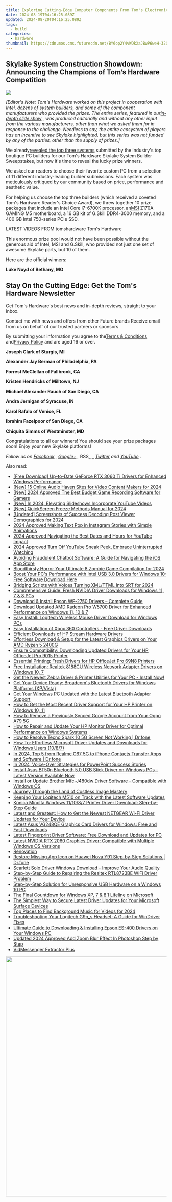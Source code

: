 ```yaml
---
title: Exploring Cutting-Edge Computer Components From Tom's Electronics Storefront
date: 2024-08-19T04:16:25.089Z
updated: 2024-08-20T04:16:25.089Z
tags:
  - build
categories:
  - hardware
thumbnail: https://cdn.mos.cms.futurecdn.net/BY6op2Y4vWDkXaJBwP6weH-320-80.jpg
---
```


## Skylake System Construction Showdown: Announcing the Champions of Tom’s Hardware Competition

![](https://cdn.mos.cms.futurecdn.net/CH5uzrxu3ikCjo6pLh7v8G-320-80.jpg)

 _\[Editor's Note: Tom's Hardware worked on this project in cooperation with Intel, dozens of system builders, and some of the component manufacturers who provided the prizes. The entire series, featured in our[in-depth slide show](https://tools.techidaily.com) , was produced editorially and without any other input from the various manufacturers, other than what we asked them for in response to the challenge. Needless to say, the entire ecosystem of players has an incentive to see Skylake highlighted, but this series was not funded by any of the parties, other than the supply of prizes.\]_

 We already[revealed the top three systems](https://tools.techidaily.com) submitted by the industry's top boutique PC builders for our Tom's Hardware Skylake System Builder Sweepstakes, but now it's time to reveal the lucky prize winners.

 We asked our readers to choose their favorite custom PC from a selection of 11 different industry-leading builder submissions. Each system was meticulously critiqued by our community based on price, performance and aesthetic value.

 For helping us choose the top three builders (which received a coveted Tom's Hardware Reader's Choice Award), we threw together 10 prize packages that include an Intel Core i7-6700K processor, an[MSI](https://tools.techidaily.com) Z170A GAMING M5 motherboard, a 16 GB kit of G.Skill DDR4-3000 memory, and a 400 GB Intel 750-series PCIe SSD.

 LATEST VIDEOS FROM tomshardware Tom's Hardware

 This enormous prize pool would not have been possible without the generous aid of Intel, MSI and G.Skill, who provided not just one set of awesome Skylake parts, but 10 of them.

Here are the official winners:

**Luke Noyd of Bethany, MO**

## Stay On the Cutting Edge: Get the Tom's Hardware Newsletter

 Get Tom's Hardware's best news and in-depth reviews, straight to your inbox.

 Contact me with news and offers from other Future brands  Receive email from us on behalf of our trusted partners or sponsors

 By submitting your information you agree to the[Terms & Conditions](https://futureplc.com/terms-conditions/) and[Privacy Policy](https://futureplc.com/privacy-policy/) and are aged 16 or over.

**Joseph Clark of Sturgis, MI**

**Alexander Jay Berman of Philadelphia, PA**

**Forrest McClellan of Fallbrook, CA**

**Kristen Hendricks of Milltown, NJ**

**Michael Alexander Rauch of San Diego, CA**

**Andra Jernigan of Syracuse, IN**

**Karol Rafalo of Venice, FL**

**Ibrahim Fazelpoor of San Diego, CA**

**Chiquita Simms of Westminster, MD**

 Congratulations to all our winners! You should see your prize packages soon! Enjoy your new Skylake platforms!

_Follow us on_ [_Facebook_](https://www.facebook.com/tomshardware) _,_ [_Google+_](https://plus.google.com/u/0/+tomshardware/posts) _,_ RSS_,_ [_Twitter_](https://twitter.com/tomshardware) _and_ [_YouTube_](http://www.youtube.com/user/TomsHardware) _._

<ins class="adsbygoogle"
     style="display:block"
     data-ad-format="autorelaxed"
     data-ad-client="ca-pub-7571918770474297"
     data-ad-slot="1223367746"></ins>



<ins class="adsbygoogle"
     style="display:block"
     data-ad-client="ca-pub-7571918770474297"
     data-ad-slot="8358498916"
     data-ad-format="auto"
     data-full-width-responsive="true"></ins>

<span class="atpl-alsoreadstyle">Also read:</span>
<div><ul>
<li><a href="https://hardware-updates.techidaily.com/free-download-up-to-date-geforce-rtx-3060-ti-drivers-for-enhanced-windows-performance/"><u>[Free Download] Up-to-Date GeForce RTX 3060 Ti Drivers for Enhanced Windows Performance</u></a></li>
<li><a href="https://youtube-tips.techidaily.com/5-online-audio-haven-sites-for-video-content-makers-for-2024/"><u>[New] 15 Online Audio Haven Sites for Video Content Makers for 2024</u></a></li>
<li><a href="https://on-screen-recording.techidaily.com/new-2024-approved-the-best-budget-game-recording-software-for-gamers/"><u>[New] 2024 Approved  The Best Budget Game Recording Software for Gamers</u></a></li>
<li><a href="https://youtube-sure.techidaily.com/n-2024-elevating-slideshows-incorporate-youtube-videos/"><u>[New] In 2024, Elevating Slideshows  Incorporate YouTube Videos</u></a></li>
<li><a href="https://screen-mirroring-recording.techidaily.com/new-quickscreen-freeze-methods-manual-for-2024/"><u>[New] QuickScreen Freeze Methods Manual for 2024</u></a></li>
<li><a href="https://instagram-clips.techidaily.com/updated-screenshots-of-success-decoding-post-viewer-demographics-for-2024/"><u>[Updated] Screenshots of Success  Decoding Post Viewer Demographics for 2024</u></a></li>
<li><a href="https://extra-guidance.techidaily.com/2024-approved-making-text-pop-in-instagram-stories-with-simple-animations/"><u>2024 Approved  Making Text Pop in Instagram Stories with Simple Animations</u></a></li>
<li><a href="https://youtube-stream.techidaily.com/2024-approved-navigating-the-best-dates-and-hours-for-youtube-impact/"><u>2024 Approved  Navigating the Best Dates and Hours for YouTube Impact</u></a></li>
<li><a href="https://some-skills.techidaily.com/2024-approved-turn-off-youtube-sneak-peek-embrace-uninterrupted-watching/"><u>2024 Approved  Turn Off YouTube Sneak Peek, Embrace Uninterrupted Watching</u></a></li>
<li><a href="https://tech-revival.techidaily.com/avoiding-fraudulent-chatbot-software-a-guide-for-navigating-the-ios-app-store/"><u>Avoiding Fraudulent Chatbot Software: A Guide for Navigating the iOS App Store</u></a></li>
<li><a href="https://on-screen-recording.techidaily.com/bloodthirsty-horror-your-ultimate-8-zombie-game-compilation-for-2024/"><u>Bloodthirsty Horror  Your Ultimate 8 Zombie Game Compilation for 2024</u></a></li>
<li><a href="https://hardware-updates.techidaily.com/boost-your-pcs-performance-with-intel-usb-30-drivers-for-windows-10-free-software-download-here/"><u>Boost Your PC's Performance with Intel USB 3.0 Drivers for Windows 10: Free Software Download Here</u></a></li>
<li><a href="https://extra-tips.techidaily.com/bridging-scripts-with-voices-turning-xmlttml-into-srt-for-2024/"><u>Bridging Scripts with Voices  Turning XML/TTML Into SRT for 2024</u></a></li>
<li><a href="https://hardware-updates.techidaily.com/comprehensive-guide-fresh-nvidia-driver-downloads-for-windows-11-7-and-8-pcs/"><u>Comprehensive Guide: Fresh NVIDIA Driver Downloads for Windows 11, 7 & 8 PCs</u></a></li>
<li><a href="https://hardware-updates.techidaily.com/download-and-install-epson-wf-2750-drivers-complete-guide/"><u>Download & Install Epson WF-2750 Drivers – Complete Guide</u></a></li>
<li><a href="https://hardware-updates.techidaily.com/download-updated-amd-radeon-pro-w5700-driver-for-enhanced-performance-on-windows-11-10-and-7/"><u>Download Updated AMD Radeon Pro W5700 Driver for Enhanced Performance on Windows 11, 10 & 7</u></a></li>
<li><a href="https://hardware-updates.techidaily.com/easy-install-logitech-wireless-mouse-driver-download-for-windows-pcs/"><u>Easy Install: Logitech Wireless Mouse Driver Download for Windows PCs</u></a></li>
<li><a href="https://hardware-updates.techidaily.com/easy-installation-of-xbox-360-controllers-free-driver-downloads/"><u>Easy Installation of Xbox 360 Controllers - Free Driver Downloads</u></a></li>
<li><a href="https://hardware-help.techidaily.com/efficient-downloads-of-hp-stream-hardware-drivers/"><u>Efficient Downloads of HP Stream Hardware Drivers</u></a></li>
<li><a href="https://hardware-updates.techidaily.com/effortless-download-and-setup-for-the-latest-graphics-drivers-on-your-amd-ryzen-5-2400g/"><u>Effortless Download & Setup for the Latest Graphics Drivers on Your AMD Ryzen 5 2400G</u></a></li>
<li><a href="https://hardware-updates.techidaily.com/ensure-compatibility-downloading-updated-drivers-for-your-hp-officejet-pro-9015-printer/"><u>Ensure Compatibility: Downloading Updated Drivers for Your HP OfficeJet Pro 9015 Printer</u></a></li>
<li><a href="https://hardware-updates.techidaily.com/essential-printing-fresh-drivers-for-hp-officejet-pro-69n8-printers/"><u>Essential Printing: Fresh Drivers for HP OfficeJet Pro 69N8 Printers</u></a></li>
<li><a href="https://hardware-updates.techidaily.com/free-installation-realtek-8188cu-wireless-network-adapter-drivers-on-windows-10-7/"><u>Free Installation: Realtek 8188CU Wireless Network Adapter Drivers on Windows 10, 7</u></a></li>
<li><a href="https://hardware-updates.techidaily.com/get-the-newest-zebra-driver-and-printer-utilities-for-your-pc-install-now/"><u>Get the Newest Zebra Driver & Printer Utilities for Your PC - Install Now!</u></a></li>
<li><a href="https://hardware-updates.techidaily.com/get-your-device-ready-broadcoms-bluetooth-drivers-for-windows-platforms-xpvista/"><u>Get Your Device Ready: Broadcom's Bluetooth Drivers for Windows Platforms (XP/Vista)</u></a></li>
<li><a href="https://hardware-updates.techidaily.com/get-your-windows-pc-updated-with-the-latest-bluetooth-adapter-support/"><u>Get Your Windows PC Updated with the Latest Bluetooth Adapter Support</u></a></li>
<li><a href="https://hardware-updates.techidaily.com/how-to-get-the-most-recent-driver-support-for-your-hp-printer-on-windows-10-11/"><u>How to Get the Most Recent Driver Support for Your HP Printer on Windows 10, 11</u></a></li>
<li><a href="https://android-unlock.techidaily.com/how-to-remove-a-previously-synced-google-account-from-your-oppo-a79-5g-by-drfone-android/"><u>How to Remove a Previously Synced Google Account from Your Oppo A79 5G</u></a></li>
<li><a href="https://hardware-updates.techidaily.com/how-to-repair-and-update-your-hp-monitor-driver-for-optimal-performance-on-windows-systems/"><u>How to Repair and Update Your HP Monitor Driver for Optimal Performance on Windows Systems</u></a></li>
<li><a href="https://fix-guide.techidaily.com/how-to-resolve-tecno-spark-10-5g-screen-not-working-drfone-by-drfone-fix-android-problems-fix-android-problems/"><u>How to Resolve Tecno Spark 10 5G Screen Not Working | Dr.fone</u></a></li>
<li><a href="https://hardware-updates.techidaily.com/how-to-effortless-microsoft-driver-updates-and-downloads-for-windows-users-1087/"><u>How To: Effortless Microsoft Driver Updates and Downloads for Windows Users (10/8/7)</u></a></li>
<li><a href="https://android-transfer.techidaily.com/in-2024-top-5-from-realme-c67-5g-to-iphone-contacts-transfer-apps-and-software-drfone-by-drfone-transfer-from-android-transfer-from-android/"><u>In 2024, Top 5 from Realme C67 5G to iPhone Contacts Transfer Apps and Software | Dr.fone</u></a></li>
<li><a href="https://desktop-recording.techidaily.com/in-2024-voice-over-strategies-for-powerpoint-success-stories/"><u>In 2024, Voice-Over Strategies for PowerPoint Success Stories</u></a></li>
<li><a href="https://hardware-updates.techidaily.com/1722976699229-install-asus-bt50n-bluetooth-50-usb-stick-driver-on-windows-pcs-latest-version-available-now/"><u>Install Asus BT50n Bluetooth 5.0 USB Stick Driver on Windows PCs – Latest Version Available Now</u></a></li>
<li><a href="https://hardware-updates.techidaily.com/install-or-update-brother-mfc-j480dw-driver-software-compatible-with-windows-os/"><u>Install or Update Brother Mfc-J480dw Driver Software - Compatible with Windows OS</u></a></li>
<li><a href="https://extra-resources.techidaily.com/journey-through-the-land-of-costless-image-mastery/"><u>Journey Through the Land of Costless Image Mastery</u></a></li>
<li><a href="https://hardware-updates.techidaily.com/keeping-your-logitech-m510-on-track-with-the-latest-software-updates/"><u>Keeping Your Logitech M510 on Track with the Latest Software Updates</u></a></li>
<li><a href="https://hardware-updates.techidaily.com/konica-minolta-windows-111087-printer-driver-download-step-by-step-guide/"><u>Konica Minolta Windows 11/10/8/7 Printer Driver Download: Step-by-Step Guide</u></a></li>
<li><a href="https://hardware-updates.techidaily.com/latest-and-greatest-how-to-get-the-newest-netgear-wi-fi-driver-updates-for-your-device/"><u>Latest and Greatest: How to Get the Newest NETGEAR Wi-Fi Driver Updates for Your Device</u></a></li>
<li><a href="https://hardware-updates.techidaily.com/latest-asus-vg248qe-graphics-card-drivers-for-windows-free-and-fast-downloads/"><u>Latest Asus VG248QE Graphics Card Drivers for Windows: Free and Fast Downloads</u></a></li>
<li><a href="https://hardware-updates.techidaily.com/latest-fingerprint-driver-software-free-download-and-updates-for-pc/"><u>Latest Fingerprint Driver Software: Free Download and Updates for PC</u></a></li>
<li><a href="https://hardware-updates.techidaily.com/latest-nvidia-rtx-2060-graphics-driver-compatible-with-multiple-windows-os-versions/"><u>Latest NVIDIA RTX 2060 Graphics Driver: Compatible with Multiple Windows OS Versions</u></a></li>
<li><a href="https://hardware-updates.techidaily.com/renovation/"><u>Renovation</u></a></li>
<li><a href="https://fix-guide.techidaily.com/restore-missing-app-icon-on-huawei-nova-y91-step-by-step-solutions-drfone-by-drfone-fix-android-problems-fix-android-problems/"><u>Restore Missing App Icon on Huawei Nova Y91 Step-by-Step Solutions | Dr.fone</u></a></li>
<li><a href="https://hardware-updates.techidaily.com/scarlett-solo-driver-windows-download-improve-your-audio-quality/"><u>Scarlett Solo Driver Windows Download - Improve Your Audio Quality</u></a></li>
<li><a href="https://hardware-updates.techidaily.com/step-by-step-guide-to-repairing-the-realtek-rtl8723be-wifi-driver-problem/"><u>Step-by-Step Guide to Repairing the Realtek RTL8723BE WiFi Driver Problem</u></a></li>
<li><a href="https://hardware-updates.techidaily.com/step-by-step-solution-for-unresponsive-usb-hardware-on-a-windows-10-pc/"><u>Step-by-Step Solution for Unresponsive USB Hardware on a Windows 10 PC</u></a></li>
<li><a href="https://win11.techidaily.com/the-final-countdown-for-windows-xp-7-and-81-lifeline-on-microsoft/"><u>The Final Countdown for Windows XP, 7 & 8.1 Lifeline on Microsoft</u></a></li>
<li><a href="https://hardware-updates.techidaily.com/the-simplest-way-to-secure-latest-driver-updates-for-your-microsoft-surface-devices/"><u>The Simplest Way to Secure Latest Driver Updates for Your Microsoft Surface Devices</u></a></li>
<li><a href="https://some-tips.techidaily.com/top-places-to-find-background-music-for-videos-for-2024/"><u>Top Places to Find Background Music for Videos for 2024</u></a></li>
<li><a href="https://hardware-updates.techidaily.com/troubleshooting-your-logitech-g9ns-headset-a-guide-for-windriver-fixes/"><u>Troubleshooting Your Logitech G9n_s Headset: A Guide for WinDriver Fixes</u></a></li>
<li><a href="https://hardware-updates.techidaily.com/ultimate-guide-to-downloading-and-installing-epson-es-400-drivers-on-your-windows-pc/"><u>Ultimate Guide to Downloading & Installing Epson ES-400 Drivers on Your Windows PC</u></a></li>
<li><a href="https://ai-video-editing.techidaily.com/updated-2024-approved-add-zoom-blur-effect-in-photoshop-step-by-step/"><u>Updated 2024 Approved Add Zoom Blur Effect In Photoshop Step by Step</u></a></li>
<li><a href="https://facebook-videos.techidaily.com/vidmessenger-extractor-plus/"><u>VidMessenger Extractor Plus</u></a></li>
</ul></div>

<!-- affiliate ads begin -->
<a href="https://zebaoaffiliateprogram.pxf.io/c/5597632/1853659/21526" target="_top" id="1853659"><img src="//a.impactradius-go.com/display-ad/21526-1853659" border="0" alt="" width="1920" height="750"/></a><img height="0" width="0" src="https://imp.pxf.io/i/5597632/1853659/21526" style="position:absolute;visibility:hidden;" border="0" />
<!-- affiliate ads end -->